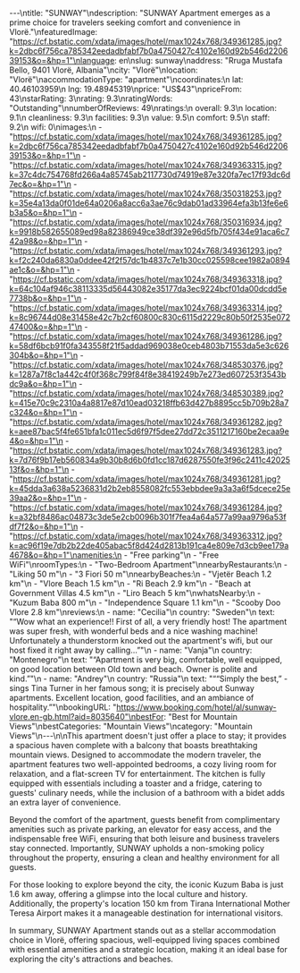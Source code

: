 ---\ntitle: "SUNWAY"\ndescription: "SUNWAY Apartment emerges as a prime choice for travelers seeking comfort and convenience in Vlorë."\nfeaturedImage: "https://cf.bstatic.com/xdata/images/hotel/max1024x768/349361285.jpg?k=2dbc6f756ca785342eedadbfabf7b0a4750427c4102e160d92b546d220639153&o=&hp=1"\nlanguage: en\nslug: sunway\naddress: "Rruga Mustafa Bello, 9401 Vlorë, Albania"\ncity: "Vlorë"\nlocation: "Vlorë"\naccommodationType: "apartment"\ncoordinates:\n  lat: 40.46103959\n  lng: 19.48945319\nprice: "US$43"\npriceFrom: 43\nstarRating: 3\nrating: 9.3\nratingWords: "Outstanding"\nnumberOfReviews: 49\nratings:\n  overall: 9.3\n  location: 9.1\n  cleanliness: 9.3\n  facilities: 9.3\n  value: 9.5\n  comfort: 9.5\n  staff: 9.2\n  wifi: 0\nimages:\n  - "https://cf.bstatic.com/xdata/images/hotel/max1024x768/349361285.jpg?k=2dbc6f756ca785342eedadbfabf7b0a4750427c4102e160d92b546d220639153&o=&hp=1"\n  - "https://cf.bstatic.com/xdata/images/hotel/max1024x768/349363315.jpg?k=37c4dc754768fd266a4a85745ab2117730d74919e87e320fa7ec17f93dc6d7ec&o=&hp=1"\n  - "https://cf.bstatic.com/xdata/images/hotel/max1024x768/350318253.jpg?k=35e4a13da0f01de64a0206a8acc6a3ae76c9dab01ad33964efa3b13fe6e6b3a5&o=&hp=1"\n  - "https://cf.bstatic.com/xdata/images/hotel/max1024x768/350316934.jpg?k=9918b582655089ed98a82386949ce38df392e96d5fb705f434e91aca6c742a98&o=&hp=1"\n  - "https://cf.bstatic.com/xdata/images/hotel/max1024x768/349361293.jpg?k=f2c240da6830a0ddee42f2f57dc1b4837c7e1b30cc025598cee1982a0894ae1c&o=&hp=1"\n  - "https://cf.bstatic.com/xdata/images/hotel/max1024x768/349363318.jpg?k=64c104af946c38113335d56443082e35177da3ec9224bcf01da00dcdd5e7738b&o=&hp=1"\n  - "https://cf.bstatic.com/xdata/images/hotel/max1024x768/349363314.jpg?k=8c96744d08e31458e42c7b2cf60800c830c6115d2229c80b50f2535e07247400&o=&hp=1"\n  - "https://cf.bstatic.com/xdata/images/hotel/max1024x768/349361286.jpg?k=58df6bcb91f0fa343558f21f5addad969038e0ceb4803b71553da5e3c626304b&o=&hp=1"\n  - "https://cf.bstatic.com/xdata/images/hotel/max1024x768/348530376.jpg?k=1287a7f8c1a442c4f0f368c799f84f8e38419249b7e273ed607253f3543bdc9a&o=&hp=1"\n  - "https://cf.bstatic.com/xdata/images/hotel/max1024x768/348530389.jpg?k=415e70c9c2310a4a8817e87d10ead03218ffb63d427b8895cc5b709b28a7c324&o=&hp=1"\n  - "https://cf.bstatic.com/xdata/images/hotel/max1024x768/349361282.jpg?k=aee87bac5f4fe651bfa1c011ec5d6f97f5dee27dd72c3511217160be2ecaa9e4&o=&hp=1"\n  - "https://cf.bstatic.com/xdata/images/hotel/max1024x768/349361283.jpg?k=7d76f9b17eb560834a9b30b8d6b0fd1cc187d6287550fe3f96c2411c4202513f&o=&hp=1"\n  - "https://cf.bstatic.com/xdata/images/hotel/max1024x768/349361281.jpg?k=45dda3a638a5236831d2b2eb8558082fc553ebbdee9a3a3a6f5dcece25e39aa2&o=&hp=1"\n  - "https://cf.bstatic.com/xdata/images/hotel/max1024x768/349361284.jpg?k=a32bf8486ac04873c3de5e2cb0096b301f7fea4a64a577a99aa9796a53fdf7f2&o=&hp=1"\n  - "https://cf.bstatic.com/xdata/images/hotel/max1024x768/349363312.jpg?k=ac96f19e7db2b22de405abac5f8d424d2813b191ca4e809e7d3cb9ee179a4678&o=&hp=1"\namenities:\n  - "Free parking"\n  - "Free WiFi"\nroomTypes:\n  - "Two-Bedroom Apartment"\nnearbyRestaurants:\n  - "Liking 50 m"\n  - "3 Fiori 50 m"\nnearbyBeaches:\n  - "Vjetër Beach 1.2 km"\n  - "Vlore Beach 1.5 km"\n  - "Ri Beach 2.9 km"\n  - "Beach at Government Villas 4.5 km"\n  - "Liro Beach 5 km"\nwhatsNearby:\n  - "Kuzum Baba 800 m"\n  - "Independence Square 1.1 km"\n  - "Scooby Doo Vlore 2.8 km"\nreviews:\n  - name: "Cecilia"\n    country: "Sweden"\n    text: "“Wow what an experience!! First of all, a very friendly host! The apartment was super fresh, with wonderful beds and a nice washing machine! Unfortunately a thunderstorm knocked out the apartment's wifi, but our host fixed it right away by calling...”"\n  - name: "Vanja"\n    country: "Montenegro"\n    text: "“Apartment is very big, comfortable, well equipped, on good location between Old town and beach. Owner is polite and kind.”"\n  - name: "Andrey"\n    country: "Russia"\n    text: "““Simply the best,” - sings Tina Turner in her famous song; it is precisely about Sunway apartments. Excellent location, good facilities, and an ambiance of hospitality.”"\nbookingURL: "https://www.booking.com/hotel/al/sunway-vlore.en-gb.html?aid=8035640"\nbestFor: "Best for Mountain Views"\nbestCategories: "Mountain Views"\ncategory: "Mountain Views"\n---\n\nThis apartment doesn't just offer a place to stay; it provides a spacious haven complete with a balcony that boasts breathtaking mountain views. Designed to accommodate the modern traveler, the apartment features two well-appointed bedrooms, a cozy living room for relaxation, and a flat-screen TV for entertainment. The kitchen is fully equipped with essentials including a toaster and a fridge, catering to guests' culinary needs, while the inclusion of a bathroom with a bidet adds an extra layer of convenience.

Beyond the comfort of the apartment, guests benefit from complimentary amenities such as private parking, an elevator for easy access, and the indispensable free WiFi, ensuring that both leisure and business travelers stay connected. Importantly, SUNWAY upholds a non-smoking policy throughout the property, ensuring a clean and healthy environment for all guests.

For those looking to explore beyond the city, the iconic Kuzum Baba is just 1.6 km away, offering a glimpse into the local culture and history. Additionally, the property's location 150 km from Tirana International Mother Teresa Airport makes it a manageable destination for international visitors.

In summary, SUNWAY Apartment stands out as a stellar accommodation choice in Vlorë, offering spacious, well-equipped living spaces combined with essential amenities and a strategic location, making it an ideal base for exploring the city's attractions and beaches.